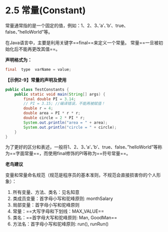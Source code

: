 # 2.5 常量(Constant)

   常量通常指的是一个固定的值，例如：1、2、3、’a’、’b’、true、false、”helloWorld”等。

   在Java语言中，主要是利用关键字==final==来定义一个常量。 常量==一旦被初始化后不能再更改其值==。

**声明格式为：**

```java
final  type  varName = value;
```

**【示例2-9】常量的声明及使用**

```java
public class TestConstants {
	public static void main(String[] args) {
		final double PI = 3.14;
		// PI = 3.15; //编译错误，不能再被赋值！ 
		double r = 4;
		double area = PI * r * r;
		double circle = 2 * PI * r;
		System.out.println("area = " + area);
		System.out.println("circle = " + circle);
	}
}
```

为了更好的区分和表述，一般将1、2、3、’a’、’b’、true、false、”helloWorld”等称为==字面常量==，而使用final修饰的PI等称为==符号常量==。

**老鸟建议**

变量和常量命名规范（规范是程序员的基本准则，不规范会直接损害你的个人形象）：

1. 所有变量、方法、类名：见名知意
2. 类成员变量：首字母小写和驼峰原则:  monthSalary
3. 局部变量：首字母小写和驼峰原则
4. 常量：==大写字母和下划线：MAX_VALUE==
5. 类名：==首字母大写和驼峰原则:  Man, GoodMan==
6. 方法名：首字母小写和驼峰原则: run(), runRun()